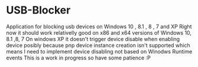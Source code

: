 # USB-Blocker
Application for blocking usb devices on Windows 10 , 8.1 , 8 , 7 and XP
Right now it should work relativelly good on x86 and x64 versions of Windows 10, 8.1 ,8, 7 
On windows XP it doesn't trigger device disable when enabling device posibly because pnp device instance creation isn't supported which means I need to implement device disabling not based on Winodws Runtime events
This is a work in progress so have some patience :P
